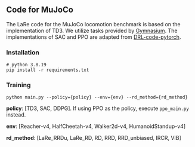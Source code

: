 ## Code for MuJoCo
The LaRe code for the MuJoCo locomotion benchmark is based on the implementation of TD3. 
We utilize tasks provided by [Gymnasium](https://gymnasium.farama.org/environments/mujoco/). 
The implementations of SAC and PPO are adapted from [DRL-code-pytorch](https://github.com/Lizhi-sjtu/DRL-code-pytorch).

### Installation

```shell
# python 3.8.19
pip install -r requirements.txt
```

### Training

```
python main.py --policy={policy} --env={env} --rd_method={rd_method}
```

**policy**: [TD3, SAC, DDPG]. If using PPO as the policy, execute `ppo_main.py` instead.

**env**: [Reacher-v4, HalfCheetah-v4, Walker2d-v4, HumanoidStandup-v4]

**rd_method**: [LaRe_RRDu, LaRe_RD, RD, RRD, RRD_unbiased, IRCR, VIB]




